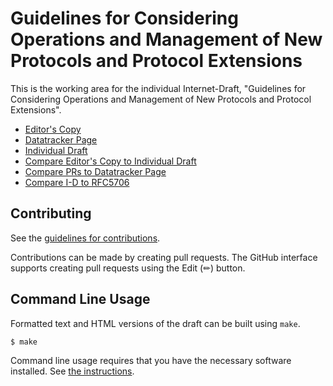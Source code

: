 <!-- regenerate: off (set to off if you edit this file) -->

# Guidelines for Considering Operations and Management of New Protocols and Protocol Extensions

This is the working area for the individual Internet-Draft, "Guidelines for Considering Operations and Management of New Protocols and Protocol Extensions".

* [Editor's Copy](https://IETF-OPSAWG-WG.github.io/draft-opsarea-rfc5706bis/#go.draft-opsarea-rfc5706bis.html)
* [Datatracker Page](https://datatracker.ietf.org/doc/draft-opsarea-rfc5706bis)
* [Individual Draft](https://datatracker.ietf.org/doc/html/draft-opsarea-rfc5706bis)
* [Compare Editor's Copy to Individual Draft](https://IETF-OPSAWG-WG.github.io/draft-opsarea-rfc5706bis/#go.draft-opsarea-rfc5706bis.diff)
* [Compare PRs to Datatracker Page](https://IETF-OPSAWG-WG.github.io/draft-opsarea-rfc5706bis/)
* [Compare I-D to RFC5706](https://author-tools.ietf.org/diff?doc_1=rfc5706&doc_2=draft-opsarea-rfc5706bis)

## Contributing

See the
[guidelines for contributions](https://github.com/IETF-OPSAWG-WG/draft-opsarea-rfc5706bis/blob/main/CONTRIBUTING.md).

Contributions can be made by creating pull requests.
The GitHub interface supports creating pull requests using the Edit (✏) button.


## Command Line Usage

Formatted text and HTML versions of the draft can be built using `make`.

```sh
$ make
```

Command line usage requires that you have the necessary software installed.  See
[the instructions](https://github.com/martinthomson/i-d-template/blob/main/doc/SETUP.md).

